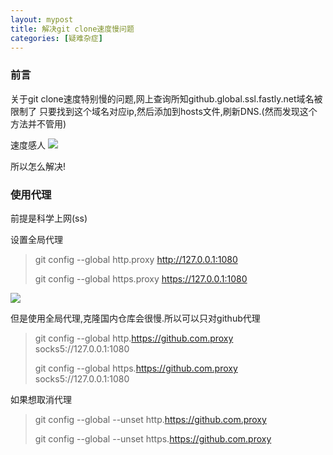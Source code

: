 ```yaml
---
layout: mypost
title: 解决git clone速度慢问题
categories: [疑难杂症]
---
```


### 前言

关于git clone速度特别慢的问题,网上查询所知github.global.ssl.fastly.net域名被限制了
只要找到这个域名对应ip,然后添加到hosts文件,刷新DNS.(然而发现这个方法并不管用)

速度感人
![](http://localhost:4000/img/in-post/post-solve-the-problem-of-git-clone-slow-speed/post-source-1.png)

所以怎么解决!
### 使用代理

前提是科学上网(ss)

设置全局代理
> git config --global http.proxy http://127.0.0.1:1080
>
> git config --global https.proxy https://127.0.0.1:1080

![](http://localhost:4000/img/in-post/post-solve-the-problem-of-git-clone-slow-speed/post-source-2.png)

但是使用全局代理,克隆国内仓库会很慢.所以可以只对github代理
> git config --global http.https://github.com.proxy socks5://127.0.0.1:1080
>
> git config --global https.https://github.com.proxy socks5://127.0.0.1:1080

如果想取消代理
> git config --global --unset http.https://github.com.proxy
>
> git config --global --unset https.https://github.com.proxy






